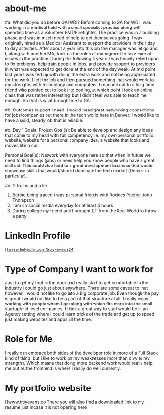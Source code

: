 # about-me

#a. What did you do before GA/WDI?
Before coming to GA for WDI I was working in a medical field with a small specialist practice along with spending time as a volunteer EMT/Firefighter. The practice was in a building phase and was in much need of help to get themselves going. I was originally hired as a Medical Assistant to support the providers in their day to day activities. After about a year into this job the manager was let go and I, along with another MA, took on the roles of managment to take care of issues in the practice. During the following 3 years I was heavily relied upon to fix problems, help train people in jobs, and provide support to providers in what was expected to get done at the end of the day/week. At mid point last year I was fed up with doing the extra work and not being appreciated for the work. I left the job and then pursued something that would work to my strengths with technology and computers. I reached out to a long time friend who pointed out to look into coding, at which point I took an online class that was rather interesting, but I didn't feel was able to teach  me enough. So that is what brought me to GA.

#b. Outcomes support I need:
I would need great networking connections for jobs/companies out there in the tech world here in Denver. I would like to have a solid, steady job that is reliable.

#c. Day 1 Goals:
Project Goal(s): Be able to develop and design any ideas that come to my head with full competency, ie: my own personal portfolio website, website for a personal company idea, a website that looks and moves like a car.

Personal Goal(s): Network with everyone here so that when in future we need to find things (jobs) or need help you know people who have a great skill set. This could also lead to a great development business that would showcase skills that would/should dominate the tech market (Denver in particular).

#d. 2 truths and a lie
1. Before being traded I was personal friends with Rockies Pitcher John Thompson
2. I am on social media everyday for at least 4 hours
3. During college my friend and I brought CT from the Real World to throw a party

# LinkedIn Profile
[]www.linkedin.com/troy-evans24

# Type of Company I want to work for
Just to get my foot in the door and really start to get comfortable in the industry I could go just about anywhere. There are some caveat to that however, I would not like to go into a big corporate job. Even though the pay is great I would not like to be a part of that structure at all. I really enjoy working with people whom I get along with which fits more into the small startup/mid level companies. I think a great way to start would be in an Agency setting where I could learn tricks of the trade and get up to speed just making websites and apps all the time.

# Role for Me
I really can embrace both sides of the developer role in more of a Full Stack kind of thing, but I like to work on my weaknesses more than divy to my strengths. Which means that doing more backend work would really help me out as the front end is where I really do well currently.

# My portfolio website
[]www.troyevans.co
There you will also find a downloaded link to my resume just incase it is not opening here
